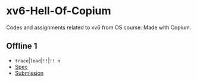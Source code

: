 # xv6-Hell-Of-Copium
Codes and assignments related to xv6 from OS course. Made with Copium.

## Offline 1
- `trace`|`load`|`!!`|`!! n`
- [Spec](/Specs/Offline-02-system-call.pdf)
- [Submission](/Offlines/SystemCall/system_call.patch)
